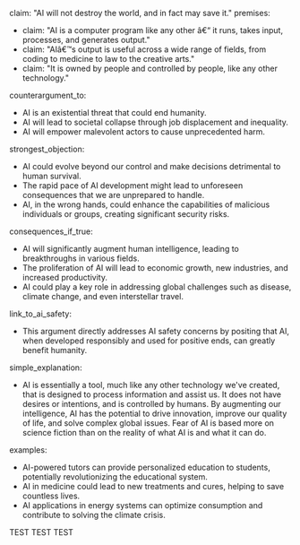 claim: "AI will not destroy the world, and in fact may save it."
premises:

- claim: "AI is a computer program like any other â€“ it runs, takes input, processes, and generates output."
- claim: "AIâ€™s output is useful across a wide range of fields, from coding to medicine to law to the creative arts."
- claim: "It is owned by people and controlled by people, like any other technology."

counterargument_to:

- AI is an existential threat that could end humanity.
- AI will lead to societal collapse through job displacement and inequality.
- AI will empower malevolent actors to cause unprecedented harm.

strongest_objection:

- AI could evolve beyond our control and make decisions detrimental to human survival.
- The rapid pace of AI development might lead to unforeseen consequences that we are unprepared to handle.
- AI, in the wrong hands, could enhance the capabilities of malicious individuals or groups, creating significant security risks.

consequences_if_true:

- AI will significantly augment human intelligence, leading to breakthroughs in various fields.
- The proliferation of AI will lead to economic growth, new industries, and increased productivity.
- AI could play a key role in addressing global challenges such as disease, climate change, and even interstellar travel.

link_to_ai_safety:

- This argument directly addresses AI safety concerns by positing that AI, when developed responsibly and used for positive ends, can greatly benefit humanity.

simple_explanation:

- AI is essentially a tool, much like any other technology we've created, that is designed to process information and assist us. It does not have desires or intentions, and is controlled by humans. By augmenting our intelligence, AI has the potential to drive innovation, improve our quality of life, and solve complex global issues. Fear of AI is based more on science fiction than on the reality of what AI is and what it can do.

examples:

- AI-powered tutors can provide personalized education to students, potentially revolutionizing the educational system.
- AI in medicine could lead to new treatments and cures, helping to save countless lives.
- AI applications in energy systems can optimize consumption and contribute to solving the climate crisis.

TEST TEST TEST
